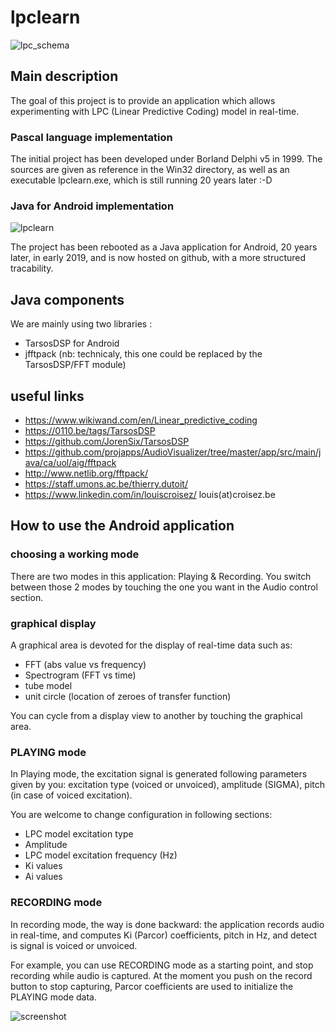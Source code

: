 
# lpclearn

![lpc_schema](https://github.com/croisez/lpclearn/blob/main/Android/app/src/main/res/drawable/lpc.bmp "lpc_schema")

## Main description

The goal of this project is to provide an application which allows experimenting with LPC (Linear Predictive Coding) model in real-time.

### Pascal language implementation

The initial project has been developed under Borland Delphi v5 in 1999.
The sources are given as reference in the Win32 directory, as well as an executable lpclearn.exe, which is still running 20 years later :-D 

### Java for Android implementation

![lpclearn](https://github.com/croisez/lpclearn/blob/main/Android/app/src/main/lpclearn_launcher.png "lpclearn")

The project has been rebooted as a Java application for Android, 20 years later, in early 2019, and is now hosted on github, with a more structured tracability.

## Java components

We are mainly using two libraries :
* TarsosDSP for Android
* jfftpack (nb: technicaly, this one could be replaced by the TarsosDSP/FFT module)

## useful links
* https://www.wikiwand.com/en/Linear_predictive_coding
* https://0110.be/tags/TarsosDSP
* https://github.com/JorenSix/TarsosDSP
* https://github.com/projapps/AudioVisualizer/tree/master/app/src/main/java/ca/uol/aig/fftpack
* http://www.netlib.org/fftpack/
* https://staff.umons.ac.be/thierry.dutoit/
* https://www.linkedin.com/in/louiscroisez/ louis(at)croisez.be 

## How to use the Android application

### choosing a working mode 

There are two modes in this application: Playing & Recording. You switch between those 2 modes by touching the one you want in the Audio control section.

### graphical display

A graphical area is devoted for the display of real-time data such as:
* FFT (abs value vs frequency)
* Spectrogram (FFT vs time)
* tube model 
* unit circle (location of zeroes of transfer function)

You can cycle from a display view to another by touching the graphical area.

### PLAYING mode 

In Playing mode, the excitation signal is generated following parameters given by you: excitation type (voiced or unvoiced), amplitude (SIGMA), pitch (in case of voiced excitation).

You are welcome to change configuration in following sections:
* LPC model excitation type
* Amplitude
* LPC model excitation frequency (Hz)
* Ki values
* Ai values

### RECORDING mode

In recording mode, the way is done backward: the application records audio in real-time, and computes Ki (Parcor) coefficients, pitch in Hz, and detect is signal is voiced or unvoiced.

For example, you can use RECORDING mode as a starting point, and stop recording while audio is captured. At the moment you push on the record button to stop capturing, Parcor coefficients are used to initialize the PLAYING mode data.


![screenshot](https://github.com/croisez/lpclearn/blob/main/Android/screenshot.jpg "screenshot")
